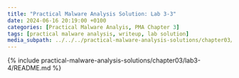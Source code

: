 ```yaml
---
title: "Practical Malware Analysis Solution: Lab 3-3"
date: 2024-06-16 20:19:00 +0100
categories: [Practical Malware Analyis, PMA Chapter 3]
tags: [practical malware analysis, writeup, lab solution]
media_subpath: ../../../practical-malware-analysis-solutions/chapter03/lab3-4
---
```


{% include practical-malware-analysis-solutions/chapter03/lab3-4/README.md %}